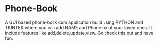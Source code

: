 # Phone-Book
A GUI based phone-book cum application build using PYTHON and TKINTER where you can add NAME and Phone no of your loved ones.
It include features like add,delete,update,view.
Go check this out and have fun.

